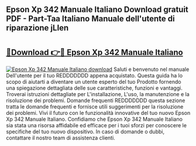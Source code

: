 ## Epson Xp 342 Manuale Italiano Download gratuit PDF - Part-Taa Italiano Manuale dell'utente di riparazione jLIen

# <h2><a href="http://dfd820f.blite.top/?on=Epson+Xp+342+Manuale+Italiano">🔗Download 👉🔴 Epson Xp 342 Manuale Italiano</a></h2>

[![Epson Xp 342 Manuale Italiano download](https://i.imgur.com/lujVjoI.png)](http://dfd820f.blite.top/?on=Epson+Xp+342+Manuale+Italiano)
Saluti e benvenuto nel manuale Dell'utente per il tuo REDDDDDDD appena acquistato. Questa guida ha lo scopo di aiutarti a diventare un utente esperto del tuo Prodotto fornendo una spiegazione dettagliata delle sue caratteristiche, funzioni e vantaggi. Troverai istruzioni dettagliate per L'installazione, L'uso, la manutenzione e la risoluzione dei problemi. Domande frequenti REDDDDDDD questa sezione tratta le domande frequenti e fornisce utili suggerimenti per la risoluzione dei problemi. Vivi il futuro con le funzionalità innovative del tuo nuovo Epson Xp 342 Manuale Italiano. Confidiamo che Epson Xp 342 Manuale Italiano sia stata una risorsa affidabile ed efficace per i tuoi sforzi per conoscere le specifiche del tuo nuovo dispositivo. In caso di domande o dubbi, contattare il nostro team di assistenza clienti.
